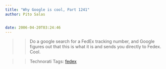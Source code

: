 ```yaml
---
title: "Why Google is cool, Part 1241"
author: Pito Salas


date: 2006-04-20T03:24:46
---
```



>>

>> Do a google search for a FedEx tracking number, and Google figures out that
this is what it is and sends you directly to Fedex. Cool.

>>

>> Technorati Tags: [fedex](<http://www.technorati.com/tag/fedex>)


